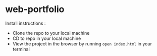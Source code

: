 # web-portfolio
Install instructions :

- Clone the repo to your local machine
- CD to repo in your local machine 
- View the project in the browser by running `open index.html` in your terminal

